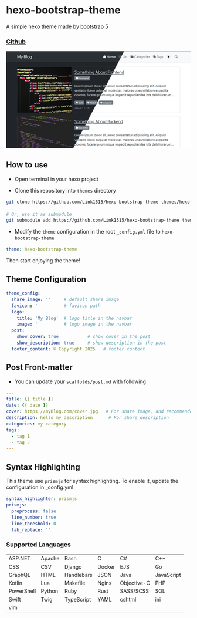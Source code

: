 # hexo-bootstrap-theme

A simple hexo theme made by [bootstrap 5](https://getbootstrap.com/)

### [Github](https://github.com/Link1515/hexo-bootstrap-theme)

[![cover](https://raw.githubusercontent.com/Link1515/hexo-bootstrap-theme/refs/heads/master/cover.jpg)](https://github.com/Link1515/hexo-bootstrap-theme)

## How to use

- Open terminal in your hexo project

- Clone this repository into `themes` directory

```bash
git clone https://github.com/Link1515/hexo-bootstrap-theme themes/hexo-bootstrap-theme

# Or, use it as submodule
git submodule add https://github.com/Link1515/hexo-bootstrap-theme themes/hexo-bootstrap-theme
```

- Modify the `theme` configuration in the root `_config.yml` file to `hexo-bootstrap-theme`

```yaml
theme: hexo-bootstrap-theme
```

Then start enjoying the theme!

## Theme Configuration

```yaml
theme_config:
  share_image: ''     # default share image
  favicon: ''         # favicon path
  logo:
    title: 'My Blog'  # logo title in the navbar
    image: ''         # logo image in the navbar
  post:
    show_cover: true           # show cover in the post
    show_description: true     # show description in the post
  footer_content: © Copyright 2025   # footer content
```

## Post Front-matter

- You can update your `scaffolds/post.md` with following

```yaml
---
title: {{ title }}
date: {{ date }}
cover: https://myBlog.com/cover.jpg   # For share image, and recommended to use a 1200 x 630 image
description: hello my description      # For share description
categories: my category
tags:
  - tag 1
  - tag 2
---
```

## Syntax Highlighting

This theme use `prismjs` for syntax highlighting. To enable it, update the configuration in _config.yml

```yaml
syntax_highlighter: prismjs
prismjs:
  preprocess: false
  line_number: true
  line_threshold: 0
  tab_replace: ''
```

### Supported Languages

<table>
  <tr>
    <td>ASP.NET</td>
    <td>Apache</td>
    <td>Bash</td>
    <td>C</td>
    <td>C#</td>
    <td>C++</td>
  </tr>
  <tr>
    <td>CSS</td>
    <td>CSV</td>
    <td>Django</td>
    <td>Docker</td>
    <td>EJS</td>
    <td>Go</td>
  </tr>
  <tr>
    <td>GraphQL</td>
    <td>HTML</td>
    <td>Handlebars</td>
    <td>JSON</td>
    <td>Java</td>
    <td>JavaScript</td>
  </tr>
  <tr>
    <td>Kotlin</td>
    <td>Lua</td>
    <td>Makefile</td>
    <td>Nginx</td>
    <td>Objective-C</td>
    <td>PHP</td>
  </tr>
  <tr>
    <td>PowerShell</td>
    <td>Python</td>
    <td>Ruby</td>
    <td>Rust</td>
    <td>SASS/SCSS</td>
    <td>SQL</td>
  </tr>
  <tr>
    <td>Swift</td>
    <td>Twig</td>
    <td>TypeScript</td>
    <td>YAML</td>
    <td>cshtml</td>
    <td>ini</td>
  </tr>
  <tr>
    <td>vim</td>
  </tr>
</table>
